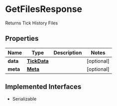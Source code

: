 

# GetFilesResponse

Returns Tick History Files

## Properties

Name | Type | Description | Notes
------------ | ------------- | ------------- | -------------
**data** | [**TickData**](TickData.md) |  |  [optional]
**meta** | [**Meta**](Meta.md) |  |  [optional]


## Implemented Interfaces

* Serializable


